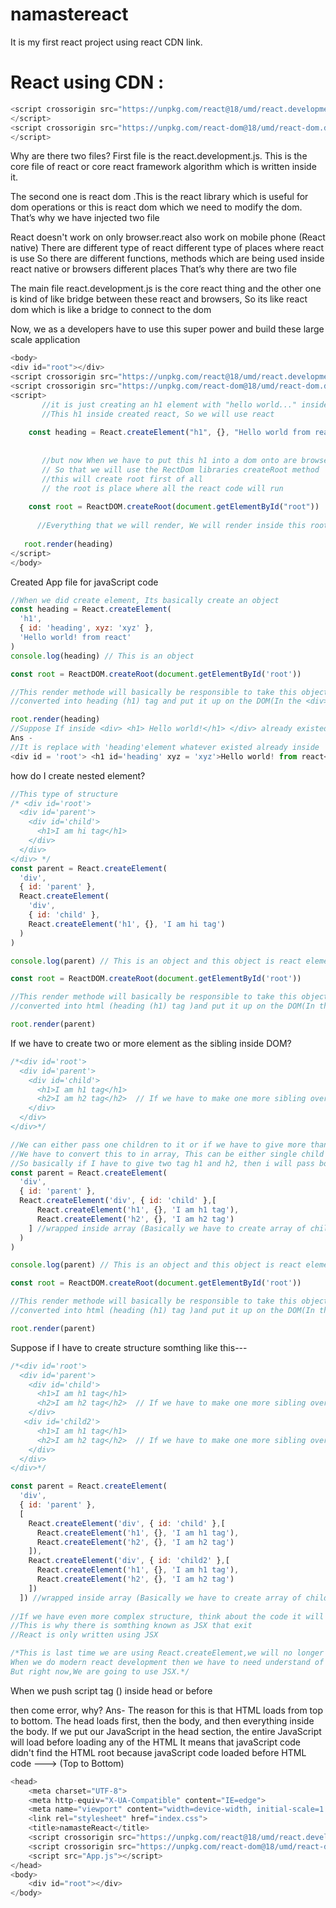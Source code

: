 # namastereact
It is my first react project using react CDN link.
# React using CDN :
```js
<script crossorigin src="https://unpkg.com/react@18/umd/react.development.js">
</script>
<script crossorigin src="https://unpkg.com/react-dom@18/umd/react-dom.development.js">
</script>
```
Why are there two files?
First file is the react.development.js. This is the core file of react or core react framework algorithm which is written inside it.

The second one is react dom .This is the react library which is useful for dom operations or this is react dom which we need to modify the dom.
That’s why we have injected two file

React doesn't work on only browser.react also work on mobile phone (React native)
There are different type of react different type of places where  react is use
So there are different functions, methods which are being used inside react native or browsers different places That’s why there are two file

The main file react.development.js is the core react thing and the other one is kind of like bridge between these react and browsers, So its like react dom which is like a bridge to connect to the dom

Now, we as a developers have to use this super power and build these large scale application
```js
<body>
<div id="root"></div>
<script crossorigin src="https://unpkg.com/react@18/umd/react.development.js"></script>
<script crossorigin src="https://unpkg.com/react-dom@18/umd/react-dom.development.js"></script>
<script>
       //it is just creating an h1 element with "hello world..." inside react, That is a core react thing
       //This h1 inside created react, So we will use react
 
    const heading = React.createElement("h1", {}, "Hello world from react")
    
       
       //but now When we have to put this h1 into a dom onto are browsers
       // So that we will use the RectDom libraries createRoot method
       //this will create root first of all
       // the root is place where all the react code will run
      
    const root = ReactDOM.createRoot(document.getElementById("root"))
     
      //Everything that we will render, We will render inside this root
    
   root.render(heading)
</script>
</body>
```
Created App file for javaScript code 
```js
//When we did create element, Its basically create an object
const heading = React.createElement(
  'h1',
  { id: 'heading', xyz: 'xyz' },
  'Hello world! from react'
)
console.log(heading) // This is an object

const root = ReactDOM.createRoot(document.getElementById('root'))

//This render methode will basically be responsible to take this object and put it up
//converted into heading (h1) tag and put it up on the DOM(In the <div></div>)

root.render(heading)
//Suppose If inside <div> <h1> Hello world!</h1> </div> already existed element (h1) when I am rendering 'heading' inside 'div' then what will happen?
Ans -
//It is replace with 'heading'element whatever existed already inside 'root'--->>
<div id = 'root'> <h1 id='heading' xyz = 'xyz'>Hello world! from react</h1> </div>
```
how do I create nested element?
```js
//This type of structure
/* <div id='root'>
  <div id='parent'>
    <div id='child'>
      <h1>I am hi tag</h1>
    </div>
  </div>
</div> */
const parent = React.createElement(
  'div',
  { id: 'parent' },
  React.createElement(
    'div',
    { id: 'child' },
    React.createElement('h1', {}, 'I am hi tag')
  )
)

console.log(parent) // This is an object and this object is react element

const root = ReactDOM.createRoot(document.getElementById('root'))

//This render methode will basically be responsible to take this object and put it up
//converted into html (heading (h1) tag )and put it up on the DOM(In the <div></div>)

root.render(parent)
```
If we have to create two or more element as the sibling inside DOM?
```js
/*<div id='root'>
  <div id='parent'>
    <div id='child'>
      <h1>I am h1 tag</h1>
      <h2>I am h2 tag</h2>  // If we have to make one more sibling over here
    </div>
  </div>
</div>*/

//We can either pass one children to it or if we have to give more than one children
//We have to convert this to in array, This can be either single child or an array of different children
//So basically if I have to give two tag h1 and h2, then i will pass both tag inside array or wrapped inside array
const parent = React.createElement(
  'div',
  { id: 'parent' },
  React.createElement('div', { id: 'child' },[
      React.createElement('h1', {}, 'I am h1 tag'),
      React.createElement('h2', {}, 'I am h2 tag')
    ] //wrapped inside array (Basically we have to create array of childrens)
  )
)

console.log(parent) // This is an object and this object is react element

const root = ReactDOM.createRoot(document.getElementById('root'))

//This render methode will basically be responsible to take this object and put it up
//converted into html (heading (h1) tag )and put it up on the DOM(In the <div></div>)

root.render(parent)
```
Suppose if I have to create structure somthing like this---
```js
/*<div id='root'>
  <div id='parent'>
    <div id='child'>
      <h1>I am h1 tag</h1>
      <h2>I am h2 tag</h2>  // If we have to make one more sibling over here
    </div>
   <div id='child2'>
      <h1>I am h1 tag</h1>
      <h2>I am h2 tag</h2>  // If we have to make one more sibling over here
    </div>
  </div>
</div>*/

const parent = React.createElement(
  'div',
  { id: 'parent' },
  [
    React.createElement('div', { id: 'child' },[
      React.createElement('h1', {}, 'I am h1 tag'),
      React.createElement('h2', {}, 'I am h2 tag')
    ]),
    React.createElement('div', { id: 'child2' },[
      React.createElement('h1', {}, 'I am h1 tag'),
      React.createElement('h2', {}, 'I am h2 tag')
    ])
  ]) //wrapped inside array (Basically we have to create array of childrens)
  
//If we have even more complex structure, think about the code it will become later on its very complicated 
//This is why there is somthing known as JSX that exit
//React is only written using JSX

/*This is last time we are using React.createElement,we will no longer using React.createElement,but I wanted to show you to the core of React this is how we create h1 element, div or ... inside react.
When we do modern react development then we have to need understand of react core thing,
But right now,We are going to use JSX.*/
```
When we push script tag (<script src="App.js"> </script>) inside head or before <div id = "root"> </div> then come error, why?
Ans- The reason for this is that HTML loads from top to bottom. The head loads first, then the body, and then everything inside the body. If we put our JavaScript in the head section, the entire JavaScript will load before loading any of the HTML
It means that javaScript code didn't find the HTML root because javaScript code loaded before HTML code ---> (Top to Bottom)
```js
<head>
    <meta charset="UTF-8">
    <meta http-equiv="X-UA-Compatible" content="IE=edge">
    <meta name="viewport" content="width=device-width, initial-scale=1.0">
    <link rel="stylesheet" href="index.css">
    <title>namasteReact</title>
    <script crossorigin src="https://unpkg.com/react@18/umd/react.development.js"></script>
    <script crossorigin src="https://unpkg.com/react-dom@18/umd/react-dom.development.js"></script>
    <script src="App.js"></script>
</head>
<body>
    <div id="root"></div>
</body>
```
